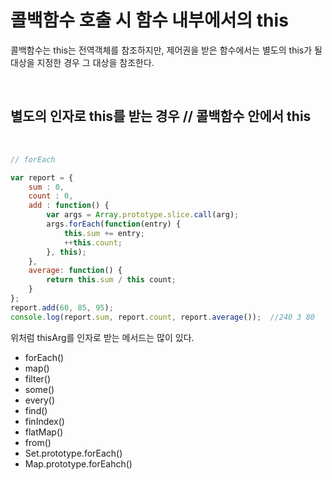 # 콜백함수 호출 시 함수 내부에서의 this

콜백함수는 this는 전역객체를 참조하지만, 제어권을 받은 함수에서는 별도의 this가 될 대상을 지정한 경우 그 대상을 참조한다.

<br>


## 별도의 인자로 this를 받는 경우 // 콜백함수 안에서 this

<br>

```js
// forEach

var report = {
    sum : 0,
    count : 0,
    add : function() {
        var args = Array.prototype.slice.call(arg);
        args.forEach(function(entry) {
            this.sum += entry;
            ++this.count;
        }, this);
    },
    average: function() {
        return this.sum / this count;
    }
};
report.add(60, 85, 95);
console.log(report.sum, report.count, report.average());  //240 3 80
```

위처럼 thisArg를 인자로 받는 메서드는 많이 있다.

- forEach()
- map()
- filter()
- some()
- every()
- find()
- finIndex()
- flatMap()
- from()
- Set.prototype.forEach()
- Map.prototype.forEahch()

